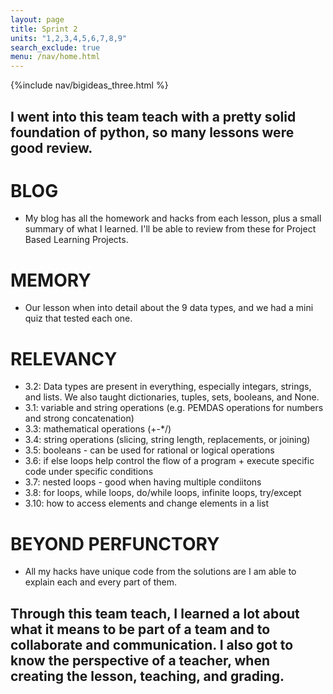 ```yaml
---
layout: page
title: Sprint 2
units: "1,2,3,4,5,6,7,8,9"
search_exclude: true
menu: /nav/home.html
---
```


{%include nav/bigideas_three.html %} 


## I went into this team teach with a pretty solid foundation of python, so many lessons were good review. 
# BLOG
- My blog has all the homework and hacks from each lesson, plus a small summary of what I learned. I'll be able to review from these for Project Based Learning Projects. 
# MEMORY
- Our lesson when into detail about the 9 data types, and we had a mini quiz that tested each one. 
# RELEVANCY
- 3.2: Data types are present in everything, especially integars, strings, and lists. We also taught dictionaries, tuples, sets, booleans, and None. 
- 3.1: variable and string operations (e.g. PEMDAS operations for numbers and strong concatenation)
- 3.3: mathematical operations (+-*/)
- 3.4: string operations (slicing, string length, replacements, or joining)
- 3.5: booleans - can be used for rational or logical operations 
- 3.6: if else loops help control the flow of a program + execute specific code under specific conditions
- 3.7: nested loops - good when having multiple condiitons
- 3.8: for loops, while loops, do/while loops, infinite loops, try/except
- 3.10: how to access elements and change elements in a list
# BEYOND PERFUNCTORY
- All my hacks have unique code from the solutions are I am able to explain each and every part of them. 

## Through this team teach, I learned a lot about what it means to be part of a team and to collaborate and communication. I also got to know the perspective of a teacher, when creating the lesson, teaching, and grading. 